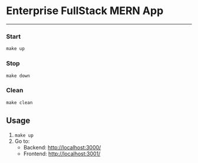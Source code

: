 # Enterprise FullStack MERN App
___

### Start
```console
make up
```

### Stop
```console
make down
```

### Clean
```console
make clean
```

## Usage
1. `make up`
2. Go to:
   - Backend: [http://localhost:3000/](http://localhost:3000/)
   - Frontend: [http://localhost:3001/](http://localhost:3001/)

